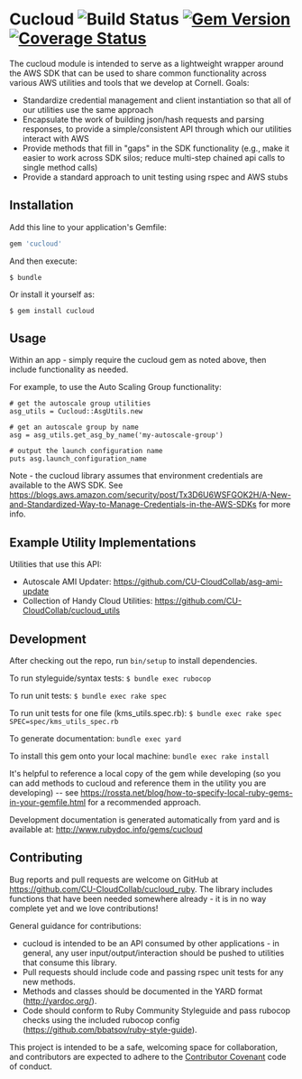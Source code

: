 # Cucloud ![Build Status](https://api.travis-ci.org/CU-CloudCollab/cucloud_ruby.svg) [![Gem Version](https://badge.fury.io/rb/cucloud.svg)](https://badge.fury.io/rb/cucloud) [![Coverage Status](https://coveralls.io/repos/github/CU-CloudCollab/cucloud_ruby/badge.svg?branch=master)](https://coveralls.io/github/CU-CloudCollab/cucloud_ruby?branch=master)

The cucloud module is intended to serve as a lightweight wrapper around the AWS SDK that can be used to share common functionality across various AWS utilities and tools that we develop at Cornell.  Goals:

* Standardize credential management and client instantiation so that all of our utilities use the same approach
* Encapsulate the work of building json/hash requests and parsing responses, to provide a simple/consistent API through which our utilities interact with AWS
* Provide methods that fill in "gaps" in the SDK functionality (e.g., make it easier to work across SDK silos; reduce multi-step chained api calls to single method calls)
* Provide a standard approach to unit testing using rspec and AWS stubs

## Installation

Add this line to your application's Gemfile:

```ruby
gem 'cucloud'
```

And then execute:

    $ bundle

Or install it yourself as:

    $ gem install cucloud

## Usage

Within an app - simply require the cucloud gem as noted above, then include functionality as needed.

For example, to use the Auto Scaling Group functionality:

```
# get the autoscale group utilities
asg_utils = Cucloud::AsgUtils.new

# get an autoscale group by name
asg = asg_utils.get_asg_by_name('my-autoscale-group')

# output the launch configuration name
puts asg.launch_configuration_name

```

Note - the cucloud library assumes that environment credentials are available to the AWS SDK.  See https://blogs.aws.amazon.com/security/post/Tx3D6U6WSFGOK2H/A-New-and-Standardized-Way-to-Manage-Credentials-in-the-AWS-SDKs for more info.

## Example Utility Implementations

Utilities that use this API:

* Autoscale AMI Updater: https://github.com/CU-CloudCollab/asg-ami-update
* Collection of Handy Cloud Utilities: https://github.com/CU-CloudCollab/cucloud_utils


## Development

After checking out the repo, run `bin/setup` to install dependencies.

To run styleguide/syntax tests:
``` $ bundle exec rubocop ```

To run unit tests:
``` $ bundle exec rake spec ```

To run unit tests for one file (kms_utils.spec.rb):
``` $ bundle exec rake spec SPEC=spec/kms_utils_spec.rb ```

To generate documentation:
``` bundle exec yard ```

To install this gem onto your local machine:
``` bundle exec rake install ```

It's helpful to reference a local copy of the gem while developing (so you can add methods to cucloud and reference them in the utility you are developing) -- see https://rossta.net/blog/how-to-specify-local-ruby-gems-in-your-gemfile.html for a recommended approach.

Development documentation is generated automatically from yard and is available at: http://www.rubydoc.info/gems/cucloud

## Contributing

Bug reports and pull requests are welcome on GitHub at https://github.com/CU-CloudCollab/cucloud_ruby. The library includes functions that have been needed somewhere already - it is in no way complete yet and we love contributions!

General guidance for contributions:

* cucloud is intended to be an API consumed by other applications - in general, any user input/output/interaction should be pushed to utilities that consume this library.
* Pull requests should include code and passing rspec unit tests for any new methods.
* Methods and classes should be documented in the YARD format (http://yardoc.org/).
* Code should conform to Ruby Community Styleguide and pass rubocop checks using the included rubocop config (https://github.com/bbatsov/ruby-style-guide).

This project is intended to be a safe, welcoming space for collaboration, and contributors are expected to adhere to the [Contributor Covenant](http://contributor-covenant.org) code of conduct.
